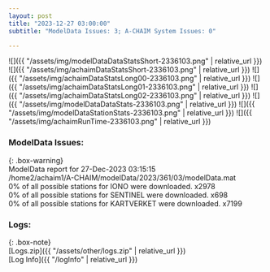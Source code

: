 ```yaml
---
layout: post
title: "2023-12-27 03:00:00"
subtitle: "ModelData Issues: 3; A-CHAIM System Issues: 0"

---
```


![]({{ "/assets/img/modelDataDataStatsShort-2336103.png" | relative_url }})
![]({{ "/assets/img/achaimDataStatsShort-2336103.png" | relative_url }})
![]({{ "/assets/img/achaimDataStatsLong00-2336103.png" | relative_url }})
![]({{ "/assets/img/achaimDataStatsLong01-2336103.png" | relative_url }})
![]({{ "/assets/img/achaimDataStatsLong02-2336103.png" | relative_url }})
![]({{ "/assets/img/modelDataDataStats-2336103.png" | relative_url }})
![]({{ "/assets/img/modelDataStationStats-2336103.png" | relative_url }})
![]({{ "/assets/img/achaimRunTime-2336103.png" | relative_url }})


### ModelData Issues:  
  
{: .box-warning}  
 ModelData report for 27-Dec-2023 03:15:15   
 /home2/achaim1/A-CHAIM/modelData/2023/361/03/modelData.mat   
 0% of all possible stations for IONO were downloaded. x2978   
 0% of all possible stations for SENTINEL were downloaded. x698   
 0% of all possible stations for KARTVERKET were downloaded. x7199   
  


### Logs:  
  
{: .box-note}  
[Logs.zip]({{ "/assets/other/logs.zip" | relative_url }})  
[Log Info]({{ "/logInfo" | relative_url }})  
